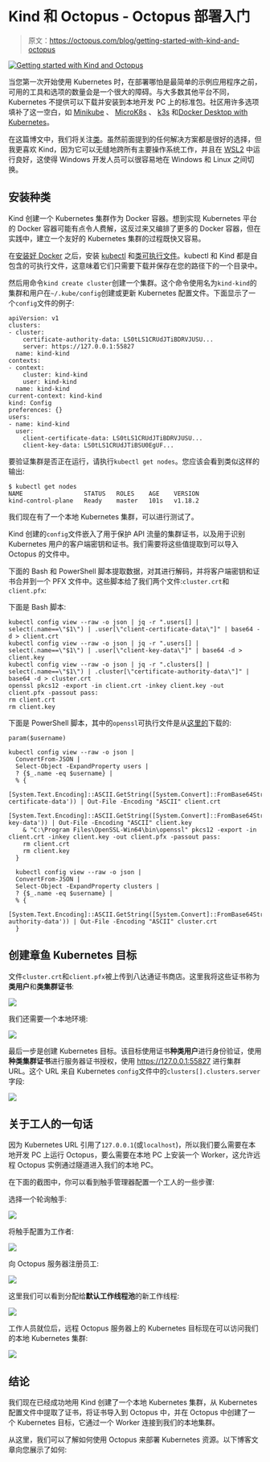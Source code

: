 # Kind 和 Octopus - Octopus 部署入门

> 原文：<https://octopus.com/blog/getting-started-with-kind-and-octopus>

[![Getting started with Kind and Octopus](img/c5b1a9074db276ebc99354ebcf6dcc31.png)](#)

当您第一次开始使用 Kubernetes 时，在部署哪怕是最简单的示例应用程序之前，可用的工具和选项的数量会是一个很大的障碍。与大多数其他平台不同，Kubernetes 不提供可以下载并安装到本地开发 PC 上的标准包。社区用许多选项填补了这一空白，如 [Minikube](https://github.com/kubernetes/minikube) 、 [MicroK8s](https://microk8s.io/) 、 [k3s](https://k3s.io/) 和[Docker Desktop with Kubernetes](https://docs.docker.com/desktop/kubernetes/)。

在这篇博文中，我们将关注[类](https://kind.sigs.k8s.io/)。虽然前面提到的任何解决方案都是很好的选择，但我更喜欢 Kind，因为它可以无缝地跨所有主要操作系统工作，并且在 [WSL2](https://docs.microsoft.com/en-us/windows/wsl/wsl2-about) 中运行良好，这使得 Windows 开发人员可以很容易地在 Windows 和 Linux 之间切换。

## 安装种类

Kind 创建一个 Kubernetes 集群作为 Docker 容器。想到实现 Kubernetes 平台的 Docker 容器可能有点令人费解，这反过来又编排了更多的 Docker 容器，但在实践中，建立一个友好的 Kubernetes 集群的过程既快又容易。

在[安装好 Docker](https://docs.docker.com/get-docker/) 之后，安装 [kubectl](https://kubernetes.io/docs/tasks/tools/install-kubectl/) 和[类可执行文件](https://kind.sigs.k8s.io/docs/user/quick-start/)。kubectl 和 Kind 都是自包含的可执行文件，这意味着它们只需要下载并保存在您的路径下的一个目录中。

然后用命令`kind create cluster`创建一个集群。这个命令使用名为`kind-kind`的集群和用户在`~/.kube/config`创建或更新 Kubernetes 配置文件。下面显示了一个`config`文件的例子:

```
apiVersion: v1
clusters:
- cluster:
    certificate-authority-data: LS0tLS1CRUdJTiBDRVJUSU...
    server: https://127.0.0.1:55827
  name: kind-kind
contexts:
- context:
    cluster: kind-kind
    user: kind-kind
  name: kind-kind
current-context: kind-kind
kind: Config
preferences: {}
users:
- name: kind-kind
  user:
    client-certificate-data: LS0tLS1CRUdJTiBDRVJUSU...
    client-key-data: LS0tLS1CRUdJTiBSU0EgUF... 
```

要验证集群是否正在运行，请执行`kubectl get nodes`。您应该会看到类似这样的输出:

```
$ kubectl get nodes
NAME                 STATUS   ROLES    AGE    VERSION
kind-control-plane   Ready    master   101s   v1.18.2 
```

我们现在有了一个本地 Kubernetes 集群，可以进行测试了。

Kind 创建的`config`文件嵌入了用于保护 API 流量的集群证书，以及用于识别 Kubernetes 用户的客户端密钥和证书。我们需要将这些值提取到可以导入 Octopus 的文件中。

下面的 Bash 和 PowerShell 脚本提取数据，对其进行解码，并将客户端密钥和证书合并到一个 PFX 文件中。这些脚本给了我们两个文件:`cluster.crt`和`client.pfx`:

下面是 Bash 脚本:

```
kubectl config view --raw -o json | jq -r ".users[] | select(.name==\"$1\") | .user[\"client-certificate-data\"]" | base64 -d > client.crt
kubectl config view --raw -o json | jq -r ".users[] | select(.name==\"$1\") | .user[\"client-key-data\"]" | base64 -d > client.key
kubectl config view --raw -o json | jq -r ".clusters[] | select(.name==\"$1\") | .cluster[\"certificate-authority-data\"]" | base64 -d > cluster.crt
openssl pkcs12 -export -in client.crt -inkey client.key -out client.pfx -passout pass:
rm client.crt
rm client.key 
```

下面是 PowerShell 脚本，其中的`openssl`可执行文件是从[这里的](https://slproweb.com/products/Win32OpenSSL.html)下载的:

```
param($username)

kubectl config view --raw -o json |
  ConvertFrom-JSON |
  Select-Object -ExpandProperty users |
  ? {$_.name -eq $username} |
  % {
    [System.Text.Encoding]::ASCII.GetString([System.Convert]::FromBase64String($_.user.'client-certificate-data')) | Out-File -Encoding "ASCII" client.crt
    [System.Text.Encoding]::ASCII.GetString([System.Convert]::FromBase64String($_.user.'client-key-data')) | Out-File -Encoding "ASCII" client.key
    & "C:\Program Files\OpenSSL-Win64\bin\openssl" pkcs12 -export -in client.crt -inkey client.key -out client.pfx -passout pass:
    rm client.crt
    rm client.key
  }

  kubectl config view --raw -o json |
  ConvertFrom-JSON |
  Select-Object -ExpandProperty clusters |
  ? {$_.name -eq $username} |
  % {
    [System.Text.Encoding]::ASCII.GetString([System.Convert]::FromBase64String($_.cluster.'certificate-authority-data')) | Out-File -Encoding "ASCII" cluster.crt
  } 
```

## 创建章鱼 Kubernetes 目标

文件`cluster.crt`和`client.pfx`被上传到八达通证书商店。这里我将这些证书称为**类用户**和**类集群证书**:

[![](img/336ca86e4d0674bc1018464422957c16.png)](#)

我们还需要一个本地环境:

[![](img/b8c80ac3256b83dfd03e7ce77bef60bb.png)](#)

最后一步是创建 Kubernetes 目标。该目标使用证书**种类用户**进行身份验证，使用**种类集群证书**进行服务器证书授权，使用 https://127.0.0.1:55827 进行集群 URL。这个 URL 来自 Kubernetes `config`文件中的`clusters[].clusters.server`字段:

[![](img/3d21d02f71610641b240e45d61f2c2cb.png)](#)

## 关于工人的一句话

因为 Kubernetes URL 引用了`127.0.0.1`(或`localhost`)，所以我们要么需要在本地开发 PC 上运行 Octopus，要么需要在本地 PC 上安装一个 Worker，这允许远程 Octopus 实例通过隧道进入我们的本地 PC。

在下面的截图中，你可以看到触手管理器配置一个工人的一些步骤:

选择一个轮询触手:

[![](img/3cb33bf0c0063d10f7927b867b970026.png)](#)

将触手配置为工作者:

[![](img/a95928ac754e7e39281bde165326cbdb.png)](#)

向 Octopus 服务器注册员工:

[![](img/a322476582087167813a6e1079be4c8d.png)](#)

这里我们可以看到分配给**默认工作线程池**的新工作线程:

[![](img/f453ba6c8beae833313cd0953ee321cc.png)](#)

工作人员就位后，远程 Octopus 服务器上的 Kubernetes 目标现在可以访问我们的本地 Kubernetes 集群:

[![](img/c23bf6a520a53dee197d9b97216f52f3.png)](#)

## 结论

我们现在已经成功地用 Kind 创建了一个本地 Kubernetes 集群，从 Kubernetes 配置文件中提取了证书，将证书导入到 Octopus 中，并在 Octopus 中创建了一个 Kubernetes 目标，它通过一个 Worker 连接到我们的本地集群。

从这里，我们可以了解如何使用 Octopus 来部署 Kubernetes 资源。以下博客文章向您展示了如何: